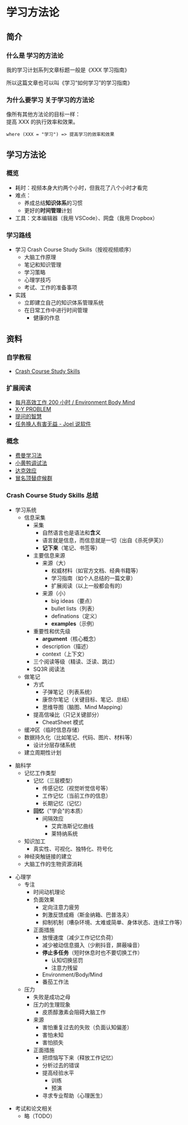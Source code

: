 # 学习方法论

## 简介

### 什么是 学习的方法论

我的学习计划系列文章标题一般是《XXX 学习指南》

所以这篇文章也可以叫《学习“如何学习”的学习指南》

### 为什么要学习 关于学习的方法论

像所有其他方法论的目标一样：  
提高 XXX 的执行效率和效果。

`where (XXX = "学习") => 提高学习的效率和效果`

## 学习方法论

### 概览

- 耗时：视频本身大约两个小时，但我花了八个小时才看完
- 难点：
  - 养成总结**知识体系**的习惯
  - 更好的**时间管理**计划
- 工具：文本编辑器（我用 VSCode）、网盘（我用 Dropbox）

### 学习路线

- 学习 Crash Course Study Skills（按视视频顺序）
  - 大脑工作原理
  - 笔记和知识管理
  - 学习策略
  - 心理学技巧
  - 考试、工作的准备事项
- 实践
  - 立即建立自己的知识体系管理系统
  - 在日常工作中进行时间管理
    - 健康的作息

## 资料

### 自学教程

- [Crash Course Study Skills](https://www.youtube.com/watch?v=IhuwS5ZLwKY&list=PL8dPuuaLjXtNcAJRf3bE1IJU6nMfHj86W)

### 扩展阅读

- [每月高效工作 200 小时 / Environment Body Mind](https://wanqu.co/a/5765/%E6%AF%8F%E6%9C%88%E9%AB%98%E6%95%88%E5%B7%A5%E4%BD%9C-200-%E5%B0%8F%E6%97%B6/)
- [X-Y PROBLEM](https://coolshell.cn/articles/10804.html)
- [提问的智慧](https://github.com/ryanhanwu/How-To-Ask-Questions-The-Smart-Way/blob/master/README-zh_CN.md)
- [任务换人有害无益 - Joel 说软件](https://www.kancloud.cn/wizardforcel/joel-on-software/99190)

### 概念

- [费曼学习法](https://wiki.mbalib.com/wiki/%E8%B4%B9%E6%9B%BC%E5%AD%A6%E4%B9%A0%E6%B3%95)
- [小黄鸭调试法](https://zh.wikipedia.org/zh-hans/%E5%B0%8F%E9%BB%84%E9%B8%AD%E8%B0%83%E8%AF%95%E6%B3%95)
- [达克效应](https://zh.wikipedia.org/wiki/%E8%BE%BE%E5%85%8B%E6%95%88%E5%BA%94)
- [冒名顶替症候群](https://zh.wikipedia.org/wiki/%E5%86%92%E5%90%8D%E9%A0%82%E6%9B%BF%E7%97%87%E5%80%99%E7%BE%A4)

<!-- 分析瘫痪循环 -->
<!-- 心流 -->

### Crash Course Study Skills 总结

- 学习系统
  - 信息采集
    - 采集
      - 自然语言也是语法和**含义**
      - 语言就是信息，而信息就是一切（出自《杀死伊芙》）
      - **记下来**（笔记、书签等）
    - 主要信息来源
      - 来源（大）
        - 权威材料（如官方文档、经典书籍等）
        - 学习指南（如个人总结的一篇文章）
        - 扩展阅读（以上一般都会有的）
      - 来源（小）
        - big ideas（要点）
        - bullet lists（列表）
        - definations（定义）
        - **examples**（示例）
    - 重要性和优先级
      - **argument**（核心概念）
      - description（描述）
      - context（上下文）
    - 三个阅读等级（精读、泛读、跳过）
    - SQ3R 阅读法
  - 做笔记
    - 方式
      - 子弹笔记（列表系统）
      - 康奈尔笔记（关键目标、笔记、总结）
      - 思维导图（脑图、Mind Mapping）
    - 提高信噪比（只记关键部分）
      - CheatSheet 模式
  - 缓冲区（临时信息存储）
  - 数据持久化（比如笔记、代码、图片、材料等）
    - 设计分层存储系统
  - 建立周期性计划

* 脑科学
  - 记忆工作类型
    - 记忆（三层模型）
      - 传感记忆（视觉听觉信号等）
      - 工作记忆（当前工作的信息）
      - 长期记忆（记忆）
    - **回忆**（"学会"的本质）
      - 间隔效应
        - 艾宾浩斯记忆曲线
        - 莱特纳系统
  - 知识加工
    - 真实性、可视化、独特化、符号化
  - 神经突触链接的建立
  - 大脑工作的生物资源消耗

- 心理学
  - 专注
    - 时间动机理论
    - 负面效果
      - 定向注意力疲劳
      - 刺激反馈成瘾（斯金纳箱、巴普洛夫）
      - 抑制机制（嘈杂环境、太难或简单、身体状态、连续工作等）
    - 正面措施
      - 放慢速度（减少工作记忆负荷）
      - 减少被动信息摄入（少刷抖音，屏蔽噪音）
      - **停止多任务**（短时休息时也不要切换工作）
        - 认知切换惩罚
        - 注意力残留
      - Environment/Body/Mind
      - 番茄工作法
  - 压力
    - 失败是成功之母
    - 压力的生理现象
      - 皮质醇激素会阻碍大脑工作
    - 来源
      - 害怕重复过去的失败（负面认知偏差）
      - 害怕未知
      - 害怕损失
    - 正面措施
      - 把烦恼写下来（释放工作记忆）
      - 分析过去的错误
      - 提高经验水平
        - 训练
        - 预演
      - 寻求专业帮助（心理医生）

* 考试和论文相关
  - 略（TODO）
